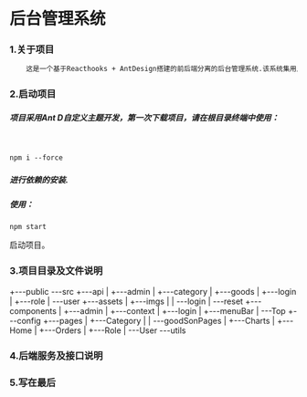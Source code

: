 # 后台管理系统

### 1.关于项目

```txt
	这是一个基于Reacthooks + AntDesign搭建的前后端分离的后台管理系统.该系统集用户登录，用户权限管理，，分类管理，产品管理、搜索，用户管理，订单管理等功能。运用React18，react-router-domV6，以及react-redux等技术形成较完善的体系。并结智能化图表(echarts)、高德地图Api实现定位与天气的查询等。
```

### 2.启动项目

##### 	项目采用Ant D自定义主题开发，第一次下载项目，请在根目录终端中使用：

​	

```markdown
npm i --force
```

##### 	进行依赖的安装.

##### 使用：

```
npm start
```

启动项目。

### 3.项目目录及文件说明

+---public
\---src
    +---api
    |   +---admin
    |   +---category
    |   +---goods
    |   +---login
    |   +---role
    |   \---user
    +---assets
    |   +---imgs
    |   |   \---login
    |   \---reset
    +---components
    |   +---admin
    |   +---context
    |   +---login
    |   +---menuBar
    |   \---Top
    +---config
    +---pages
    |   +---Category
    |   |   \---goodSonPages
    |   +---Charts
    |   +---Home
    |   +---Orders
    |   +---Role
    |   \---User
    \---utils

### 4.后端服务及接口说明


### 5.写在最后

